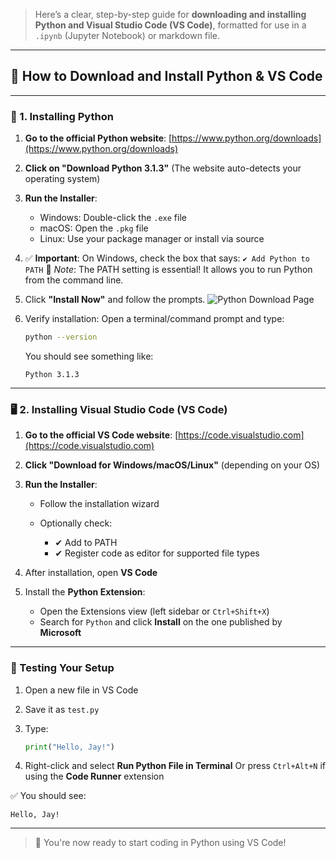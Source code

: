 >Here’s a clear, step-by-step guide for **downloading and installing Python and Visual Studio Code (VS Code)**, formatted for use in a `.ipynb` (Jupyter Notebook) or markdown file.

---

## 🧰 How to Download and Install Python & VS Code

---

### 🐍 1. Installing Python

1. **Go to the official Python website**:
   [https://www.python.org/downloads](https://www.python.org/downloads)

2. **Click on "Download Python 3.1.3"**
   (The website auto-detects your operating system)

3. **Run the Installer**:

   * Windows: Double-click the `.exe` file
   * macOS: Open the `.pkg` file
   * Linux: Use your package manager or install via source

4. ✅ **Important**: On Windows, check the box that says:
   `✔ Add Python to PATH`
📌 _Note_: The PATH setting is essential! It allows you to run Python from the command line.

6. Click **"Install Now"** and follow the prompts.
![Python Download Page](https://www.python.org/static/img/python-logo.png)
7. Verify installation:
   Open a terminal/command prompt and type:

   ```bash
   python --version
   ```

   You should see something like:

   ```
   Python 3.1.3
   ```

---

### 🖥️ 2. Installing Visual Studio Code (VS Code)

1. **Go to the official VS Code website**:
   [https://code.visualstudio.com](https://code.visualstudio.com)

2. **Click "Download for Windows/macOS/Linux"** (depending on your OS)

3. **Run the Installer**:

   * Follow the installation wizard
   * Optionally check:

     * ✔ Add to PATH
     * ✔ Register code as editor for supported file types

4. After installation, open **VS Code**

5. Install the **Python Extension**:

   * Open the Extensions view (left sidebar or `Ctrl+Shift+X`)
   * Search for `Python` and click **Install** on the one published by **Microsoft**

---

### 🧪 Testing Your Setup

1. Open a new file in VS Code
2. Save it as `test.py`
3. Type:

   ```python
   print("Hello, Jay!")
   ```
4. Right-click and select **Run Python File in Terminal**
   Or press `Ctrl+Alt+N` if using the **Code Runner** extension

✅ You should see:

```
Hello, Jay!
```

---

>🎉 You're now ready to start coding in Python using VS Code!
